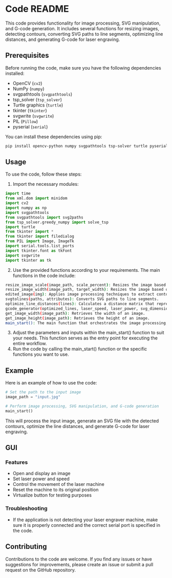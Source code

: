 # Code README

This code provides functionality for image processing, SVG manipulation, and G-code generation. It includes several functions for resizing images, detecting contours, converting SVG paths to line segments, optimizing line distances, and generating G-code for laser engraving.

## Prerequisites

Before running the code, make sure you have the following dependencies installed:

- OpenCV (`cv2`)
- NumPy (`numpy`)
- svgpathtools (`svgpathtools`)
- tsp_solver (`tsp_solver`)
- Turtle graphics (`turtle`)
- tkinter (`tkinter`)
- svgwrite (`svgwrite`)
- PIL (`Pillow`)
- pyserial (`serial`)

You can install these dependencies using pip:

```bash
pip install opencv-python numpy svgpathtools tsp-solver turtle pyserial svgwrite pillow
```

## Usage
To use the code, follow these steps:

1. Import the necessary modules:
```python
import time
from xml.dom import minidom
import cv2
import numpy as np
import svgpathtools
from svgpathtools import svg2paths
from tsp_solver.greedy_numpy import solve_tsp
import turtle
from tkinter import *
from tkinter import filedialog
from PIL import Image, ImageTk
import serial.tools.list_ports
import tkinter.font as tkFont
import svgwrite
import tkinter as tk
```

2. Use the provided functions according to your requirements. The main functions in the code include:
```bash
resize_image_scale(image_path, scale_percent): Resizes the image based on a scale percent.
resize_image_width(image_path, target_width): Resizes the image based on a target width.
edited_image(img): Applies image processing techniques to extract contours from the image.
svgtolines(paths, attributes): Converts SVG paths to line segments.
optimize_line_distances(lines): Calculates a distance matrix that represents the distances between each pair of line segments.
gcode_generator(optimized_lines, laser_speed, laser_power, svg_dimensions): Generates G-code for laser engraving based on the optimized line segments.
get_image_width(image_path): Retrieves the width of an image.
get_image_height(image_path): Retrieves the height of an image.
main_start(): The main function that orchestrates the image processing, SVG manipulation, and G-code generation workflow.
```
3. Adjust the parameters and inputs within the main_start() function to suit your needs. This function serves as the entry point for executing the entire workflow.
4. Run the code by calling the main_start() function or the specific functions you want to use.




## Example
Here is an example of how to use the code:
```python
# Set the path to the input image
image_path = "input.jpg"

# Perform image processing, SVG manipulation, and G-code generation
main_start()
```
This will process the input image, generate an SVG file with the detected contours, optimize the line distances, and generate G-code for laser engraving.

## GUI
### Features

- Open and display an image
- Set laser power and speed
- Control the movement of the laser machine
- Reset the machine to its original position
- Virtualize button for testing purposes
### Troubleshooting
- If the application is not detecting your laser engraver machine, make sure it is properly connected and the correct serial port is specified in the code.

## Contributing
Contributions to the code are welcome. If you find any issues or have suggestions for improvements, please create an issue or submit a pull request on the GitHub repository.
